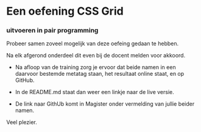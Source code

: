 # Een oefening CSS Grid

### uitvoeren in pair programming

Probeer samen zoveel mogelijk van deze oefeing gedaan te hebben.

Na elk afgerond onderdeel dit even bij de docent melden voor akkoord.

* Na afloop van de training zorg je ervoor dat beide namen in een daarvoor bestemde metatag staan, het resultaat online staat, en op GitHub.

* In de README.md staat dan weer een linkje naar de live versie.

* De link naar GithUb komt in Magister onder vermelding van jullie beider namen.

Veel plezier.
